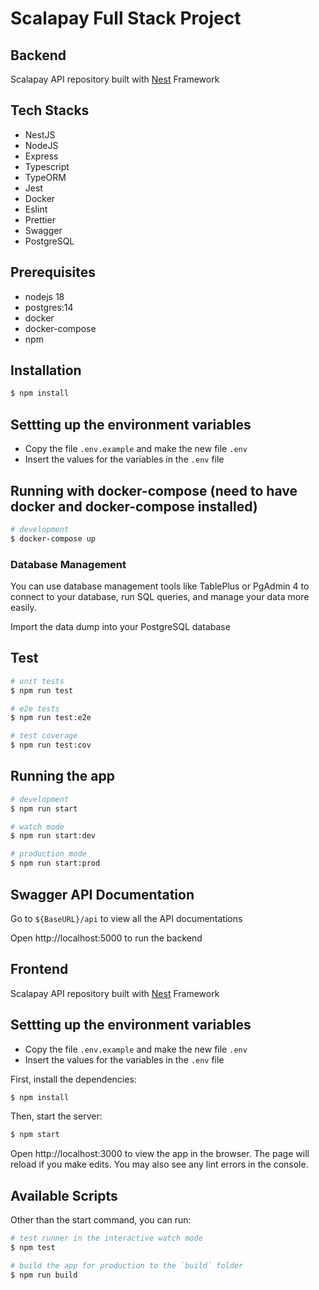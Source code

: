 
# Scalapay Full Stack Project

## Backend

Scalapay API repository built with [Nest](https://github.com/nestjs/nest) Framework

## Tech Stacks

- NestJS
- NodeJS
- Express
- Typescript
- TypeORM
- Jest
- Docker
- Eslint
- Prettier
- Swagger
- PostgreSQL

## Prerequisites

- nodejs 18
- postgres:14
- docker
- docker-compose
- npm

## Installation

```bash
$ npm install
```

## Settting up the environment variables

- Copy the file `.env.example` and make the new file `.env`
- Insert the values for the variables in the `.env` file


## Running with docker-compose (need to have docker and docker-compose installed)

```bash
# development
$ docker-compose up
```

### Database Management
You can use database management tools like TablePlus or PgAdmin 4 to connect to your database, run SQL queries, and manage your data more easily.

Import the data dump into your PostgreSQL database

## Test

```bash
# unit tests
$ npm run test

# e2e tests
$ npm run test:e2e

# test coverage
$ npm run test:cov
```
## Running the app

```bash
# development
$ npm run start

# watch mode
$ npm run start:dev

# production mode
$ npm run start:prod
```

## Swagger API Documentation

Go to `${BaseURL}/api` to view all the API documentations

Open http://localhost:5000 to run the backend



## Frontend

Scalapay API repository built with [Nest](https://github.com/nestjs/nest) Framework

## Settting up the environment variables

- Copy the file `.env.example` and make the new file `.env`
- Insert the values for the variables in the `.env` file

First, install the dependencies:

```bash
$ npm install
```

Then, start the server:

```bash
$ npm start
```

Open http://localhost:3000 to view the app in the browser. The page will reload if you make edits. You may also see any lint errors in the console.

## Available Scripts
Other than the start command, you can run:

```bash
# test runner in the interactive watch mode
$ npm test

# build the app for production to the `build` folder
$ npm run build
```
